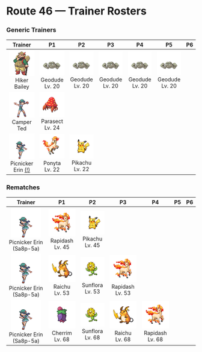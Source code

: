 # Route 46 — Trainer Rosters

### Generic Trainers

| Trainer | P1 | P2 | P3 | P4 | P5 | P6 |
|:-------:|:--:|:--:|:--:|:--:|:--:|:--:|
| ![Hiker Bailey](../../assets/trainers/hiker.png "Hiker Bailey")<br>Hiker Bailey | ![Geodude](../../assets/sprites/geodude/front.gif "Geodude")<br>Geodude<br>Lv. 20 | ![Geodude](../../assets/sprites/geodude/front.gif "Geodude")<br>Geodude<br>Lv. 20 | ![Geodude](../../assets/sprites/geodude/front.gif "Geodude")<br>Geodude<br>Lv. 20 | ![Geodude](../../assets/sprites/geodude/front.gif "Geodude")<br>Geodude<br>Lv. 20 | ![Geodude](../../assets/sprites/geodude/front.gif "Geodude")<br>Geodude<br>Lv. 20 |
| ![Camper Ted](../../assets/trainers/camper.png "Camper Ted")<br>Camper Ted | ![Parasect](../../assets/sprites/parasect/front.gif "Parasect")<br>Parasect<br>Lv. 24 |
| ![Picnicker Erin (!)](../../assets/trainers/picnicker.png "Picnicker Erin (!)")<br>Picnicker Erin [(!)](#rematches) | ![Ponyta](../../assets/sprites/ponyta/front.gif "Ponyta")<br>Ponyta<br>Lv. 22 | ![Pikachu](../../assets/sprites/pikachu/front.gif "Pikachu")<br>Pikachu<br>Lv. 22 |


### Rematches

| Trainer | P1 | P2 | P3 | P4 | P5 | P6 |
|:-------:|:--:|:--:|:--:|:--:|:--:|:--:|
| ![Picnicker Erin (Sa8p-5a)](../../assets/trainers/picnicker.png "Picnicker Erin (Sa8p-5a)")<br>Picnicker Erin (Sa8p-5a) | ![Rapidash](../../assets/sprites/rapidash/front.gif "Rapidash")<br>Rapidash<br>Lv. 45 | ![Pikachu](../../assets/sprites/pikachu/front.gif "Pikachu")<br>Pikachu<br>Lv. 45 |
| ![Picnicker Erin (Sa8p-5a)](../../assets/trainers/picnicker.png "Picnicker Erin (Sa8p-5a)")<br>Picnicker Erin (Sa8p-5a) | ![Raichu](../../assets/sprites/raichu/front.gif "Raichu")<br>Raichu<br>Lv. 53 | ![Sunflora](../../assets/sprites/sunflora/front.gif "Sunflora")<br>Sunflora<br>Lv. 53 | ![Rapidash](../../assets/sprites/rapidash/front.gif "Rapidash")<br>Rapidash<br>Lv. 53 |
| ![Picnicker Erin (Sa8p-5a)](../../assets/trainers/picnicker.png "Picnicker Erin (Sa8p-5a)")<br>Picnicker Erin (Sa8p-5a) | ![Cherrim](../../assets/sprites/cherrim/front.gif "Cherrim")<br>Cherrim<br>Lv. 68 | ![Sunflora](../../assets/sprites/sunflora/front.gif "Sunflora")<br>Sunflora<br>Lv. 68 | ![Raichu](../../assets/sprites/raichu/front.gif "Raichu")<br>Raichu<br>Lv. 68 | ![Rapidash](../../assets/sprites/rapidash/front.gif "Rapidash")<br>Rapidash<br>Lv. 68 |

